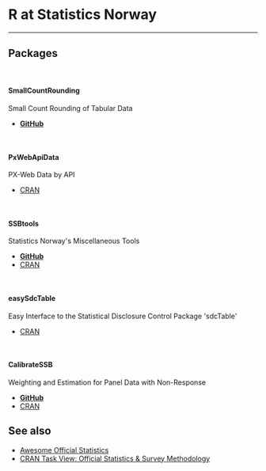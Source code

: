 
# R at Statistics Norway
*****

## Packages 

&nbsp;


#### SmallCountRounding
Small Count Rounding of Tabular Data

- [**GitHub**](https://github.com/statisticsnorway/SmallCountRounding) 


&nbsp;


#### PxWebApiData 
PX-Web Data by API 


- [CRAN](https://CRAN.R-project.org/package=PxWebApiData)

&nbsp;

#### SSBtools 
Statistics Norway's Miscellaneous Tools

- [**GitHub**](https://github.com/statisticsnorway/SSBtools) 
- [CRAN](https://CRAN.R-project.org/package=SSBtools)


&nbsp;

#### easySdcTable 
Easy Interface to the Statistical Disclosure Control Package 'sdcTable'

- [CRAN](https://CRAN.R-project.org/package=easySdcTable)

&nbsp;

#### CalibrateSSB 
Weighting and Estimation for Panel Data with Non-Response

- [**GitHub**](https://github.com/statisticsnorway/CalibrateSSB) 
- [CRAN](https://CRAN.R-project.org/package=CalibrateSSB)


## See also
- [Awesome Official Statistics](http://www.awesomeofficialstatistics.org)
- [CRAN Task View: Official Statistics & Survey Methodology](https://CRAN.R-project.org/view=OfficialStatistics)